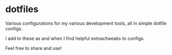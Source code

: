 # dotfiles

Various configurations for my various development tools, all in simple dotfile configs.

I add to these as and when I find helpful extras/tweaks to configs.

Feel free to share and use!

